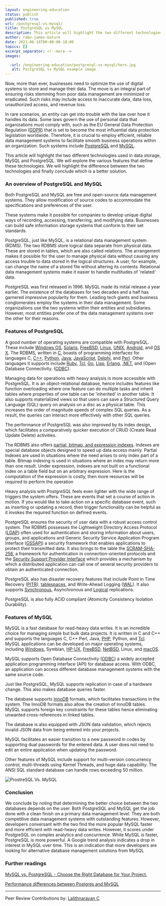 ```yaml
---
layout: engineering-education
status: publish
published: true
url: /postgresql-vs-mysql/
title: PostgreSQL vs MySQL
description: This article will highlight the two different technologies used in data storage, MySQL and PostgreSQL. We will explore the various features that define these technologies. We will highlight the difference between the two technologies and finally conclude which is a better solution. 
author: rabo-james-bature
date: 2021-06-16T00:00:00-18:00
topics: []
excerpt_separator: <!--more-->
images:

  -url: /engineering-education/postgresql-vs-mysql/hero.jpg
   alt: PostgreSQL vs MySQL example image
---
```


Now, more than ever, businesses need to optimize the use of digital systems to store and manage their data. The move is an integral part of ensuring risks stemming from poor data management are minimized or eradicated. Such risks may include access to inaccurate data, data loss, unauthorized access, and revenue loss.

In rare scenarios, an entity can get into trouble with the law over how it handles its data. Some laws govern the use of personal data that organizations must comply with, such as the EU General Data Protection Regulation ([GDPR](https://gdpr-info.eu/)) that is set to become the most influential data protection legislation worldwide. Therefore, it is crucial to employ efficient, reliable data management systems to facilitate smooth business operations within an organization. Such systems include [PostgreSQL](https://www.postgresql.org/) and [MySQL](https://www.mysql.com/).

This article will highlight the two different technologies used in data storage, MySQL and PostgreSQL. We will explore the various features that define these technologies. We will highlight the difference between the two technologies and finally conclude which is a better solution.

### An overview of PostgreSQL and MySQL

Both PostgreSQL and MySQL are free and open-source data management systems. They allow modification of source codes to accommodate the specifications and preferences of the user.

These systems make it possible for companies to develop unique digital ways of recording, accessing, transferring, and modifying data. Businesses can build safe information storage systems that conform to their set standards.

PostgreSQL, just like MySQL, is a relational data management system (RDMS). The two RDBMS store logical data separate from physical data. These are stored in tables, which are also called relations. The arrangement makes it possible for the user to manage physical data without causing any access trouble to data stored in the logical structures. A user, for example, can change the name of a stored file without altering its contents. Relational data management systems make it easier to handle multitudes of 'related' data.

PostgreSQL was first released in 1996. MySQL made its initial release a year earlier. The existence of the databases for two decades and a half has garnered impressive popularity for them. Leading tech giants and business conglomerates employ the systems in their data management. Some organizations use the two systems within their entities and subsidiaries. However, most entities prefer one of the data management systems over the other for their reasons.

### Features of PostgreSQL

A good number of operating systems are compatible with PostgreSQL. These include [Windows OS](https://www.microsoft.com/en-us/windows), [Solaris](https://www.oracle.com/solaris/solaris11), [FreeBSD](https://www.freebsd.org/), [Linux](https://www.linux.org/), [UNIX](https://unix.org/), [Android](https://www.android.com/), and [OS X](https://www.android.com/). The RDBMS, written in [C](https://www.cprogramming.com/), boasts of programming interfaces for languages C, [C++](https://www.cprogramming.com/), [Python](https://www.python.org/), [Java](https://www.java.com/en/), [JavaScript](https://developer.mozilla.org/en-US/docs/Web/JavaScript), [Delphi](https://www.embarcadero.com/products/delphi), and [Perl](https://www.perl.org/). Other languages it supports include [Ruby](https://www.ruby-lang.org/en/), [Tcl](https://www.tcl.tk/), [Go](https://golang.org/), [Lisp](https://lisp-lang.org/), [Erlang](https://www.erlang.org/), [.NET](https://dotnet.microsoft.com/), and [Open Database Connectivity. ([ODBC](https://docs.microsoft.com/en-us/sql/odbc/reference/odbc-programmer-s-reference?view=sql-server-ver15)).

Managing data for operations with heavy analysis is more accessible with PostgreSQL. It is an object-relational database, hence includes features like function overloading where one feature can do multiple tasks and inherit tables where properties of one table can be 'inherited' in another table. It also supports materialized views so that users can save a Structured Query Language (SQL) query on analysis on a disc as a physical table. This increases the order of magnitude speeds of complex SQL queries. As a result, the queries can interact more effectively with other SQL queries.

The performance of PostgreSQL was also improved by its index design, which facilitates a comparatively quicker execution of CRUD (Create Read Update Delete) activities.

The RDBMS also offers [partial, bitmap, and expression indexes](https://leopard.in.ua/2015/04/13/postgresql-indexes#.YKqrWKgzbb0). Indexes are special database objects designed to speed up data access mainly. Partial Indexes are used in situations where the need arises to only index part of a table. Bitmap indexing is used in situations where an index may return more than one result. Under expression, indexes are not built on a functional index on a table field but on an arbitrary expression. Here is the computation of the expression is costly, then more resources will be required to perform the operation

Heavy analysis with PostgreSQL feels even lighter with the wide range of triggers the system offers. These are events that set a course of action in motion. If you would like to take action on a specific database event, such as inserting or updating a record, then trigger functionality can be helpful as it invokes the required function on defined events.

PostgreSQL ensures the security of user data with a robust access control system. The RDBMS possesses the Lightweight Directory Access Protocol ([LDAP](https://ldap.com/)) often used for authentication and storing information about users, groups, and applications and Generic Security Service Application Program Interface ([GSSAPI](https://docs.oracle.com/cd/E19683-01/817-5770/whatsnew-s9fcs-113/index.html)) a security framework that enables applications to protect their transmitted data. It also brings to the table the [SCRAM-SHA-256](https://www.postgresql.org/docs/10/sasl-authentication.html), a framework for authentication in connection-oriented protocols and the [Security Support Provider Interface](https://pubs.opengroup.org/onlinepubs/098759899/CHP24CHP.HTM) which provides a mechanism by which a distributed application can call one of several security providers to obtain an authenticated connection.

PostgreSQL also has disaster recovery features that include Point in Time Recovery ([PITR](https://dev.mysql.com/doc/mysql-backup-excerpt/8.0/en/point-in-time-recovery.html)), [tablespaces](https://www.postgresql.org/docs/10/manage-ag-tablespaces.html), and Write-Ahead Logging ([WAL](https://www.postgresql.org/docs/9.1/wal-intro.html)). It also supports [Synchronous](https://www.techopedia.com/definition/13739/synchronous-replication), Asynchronous and [Logical](https://www.postgresql.org/docs/10/logical-replication.html#:~:text=Logical%20Replication,-Table%20of%20Contents&text=Logical%20replication%20is%20a%20method,byte%2Dby%2Dbyte%20replication.) replications.

PostgreSQL is also fully ACID compliant (Atomicity Consistency Isolation Durability).

### Features of MySQL

MySQL is a fast database for read-heavy data writes. It is an incredible choice for managing simple but bulk data projects. It is written in C and C++ and supports the languages C, C++ Perl, Java, [PHP](https://www.php.net/), Python, and [Tcl](https://www.tcl.tk/). MySQL applications can be developed on major operating systems, including [Windows](https://www.microsoft.com/en-us/windows), Symbian, [HP-UX](https://www.operating-system.org/betriebssystem/_english/bs-hpux.htm), [FreeBSD](https://www.freebsd.org/), [NetBSD](https://www.netbsd.org/), Linux, and [macOS](https://www.apple.com/macos/big-sur/).

MySQL supports Open Database Connectivity ([ODBC](https://docs.microsoft.com/en-us/sql/odbc/reference/odbc-overview?view=sql-server-ver15)) a widely accepted application programming interface (API) for database access. With ODBC, an application can access different database management systems with the same source code.

Just like PostgreSQL, MySQL supports replication in case of a hardware change. This also makes database queries faster.

The database supports [InnoDB](https://dev.mysql.com/doc/refman/5.6/en/innodb-introduction.html) formats, which facilitates transactions in the system. The InnoDB formats also allow the creation of InnoDB tables. MySQL supports foreign key constraints for these tables hence eliminating unwanted cross-references in linked tables.

The database is also equipped with JSON data validation, which rejects invalid JSON data from being entered into your projects.

MySQL facilitates an easier transition to a new password in codes by supporting dual passwords for the entered data. A user does not need to edit an entire application when updating the password.

Other features of MySQL include support for multi-version concurrency control, multi-threads using Kernel Threads, and huge data capability. The ANSI SQL standard database can handle rows exceeding 50 million.

![ProstreSQL Vs. MySQL](/engineering-education/postgresql-vs-mysql.png)

### Conclusion

We conclude by noting that determining the better choice between the two databases depends on the user. Both PostgreSQL and MySQL get the job done with a clean finish on a primary data management level. They are both competitive data management systems with outstanding features. However, developers conversant with the two find the more popular MySQL faster and more efficient with read-heavy data writes. However, it scores under PostgreSQL on complex analytics and concurrence. While MySQL is faster, PostgreSQL is more powerful. A Google trend analysis indicates a drop in interest in MySQL over time. This is an indication that more developers are looking for alternative database management solutions from MySQL

### Further readings

[MySQL vs. PostgreSQL - Choose the Right Database for Your Project.](https://developer.okta.com/blog/2019/07/19/mysql-vs-postgres#)

[Performance differences between Postgres and MySQL](https://arctype.com/blog/performance-difference-between-postgresql-and-mysql/)


---
Peer Review Contributions by: [Lalithnarayan C](/engineering-education/authors/lalithnarayan-c/)

